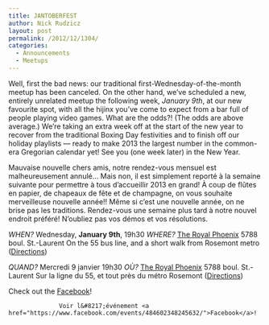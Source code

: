 ```yaml
---
title: JANTOBERFEST
author: Nick Rudzicz
layout: post
permalink: /2012/12/1304/
categories:
  - Announcements
  - Meetups
---
```


Well, first the bad news: our traditional first-Wednesday-of-the-month meetup has been canceled.
On the other hand, we&#8217;ve scheduled a new, entirely unrelated meetup the following week, *January 9th*, at our new favourite spot, with all the hijinx you&#8217;ve come to expect from a bar full of people playing video games. What are the odds?! (The odds are above average.)
We&#8217;re taking an extra week off at the start of the new year to recover from the traditional Boxing Day festivities and to finish off our holiday playlists &#8212; ready to make 2013 the largest number in the common-era Gregorian calendar yet!
See you (one week later) in the New Year.

Mauvaise nouvelle chers amis, notre rendez-vous mensuel est malheureusement annul&eacute;&#8230; Mais non, il est simplement report&eacute; &agrave; la semaine suivante pour permettre &agrave; tous d&#8217;accueillir 2013 en grand! &Agrave; coup de fl&ucirc;tes en papier, de chapeaux de f&ecirc;te et de champagne, on vous souhaite merveilleuse nouvelle ann&eacute;e!!
M&ecirc;me si c&#8217;est une nouvelle ann&eacute;e, on ne brise pas les traditions. Rendez-vous une semaine plus tard &agrave; notre nouvel endroit pr&eacute;f&eacute;r&eacute;! N&#8217;oubliez pas vos d&eacute;mos et vos r&eacute;solutions.


    
    
    

    
    
*WHEN?*
 Wednesday, <strong>January 9th</strong>, 19h30
*WHERE?*
 <a href="http://royalphoenixbar.com/">The Royal Phoenix</a>
 5788 boul. St.-Laurent
 On the 55 bus line, and a short walk from Rosemont metro
 (<a href="https://maps.google.com/maps?q=the+royal+phoenix">Directions</a>)
 

*QUAND?*
 Mercredi 9 janvier 19h30
*OÙ?*
 <a href="http://royalphoenixbar.com/">The Royal Phoenix</a>
 5788 boul. St.-Laurent
 Sur la ligne du 55, et tout pr&egrave;s du m&eacute;tro Rosemont
 (<a href="https://maps.google.com/maps?q=the+royal+phoenix">Directions</a>)
 

            

            
            
Check out the <a href="https://www.facebook.com/events/484602348245632/">Facebook</a>!

                  Voir l&#8217;événement <a href="https://www.facebook.com/events/484602348245632/">Facebook</a>!
                

                
                
                

